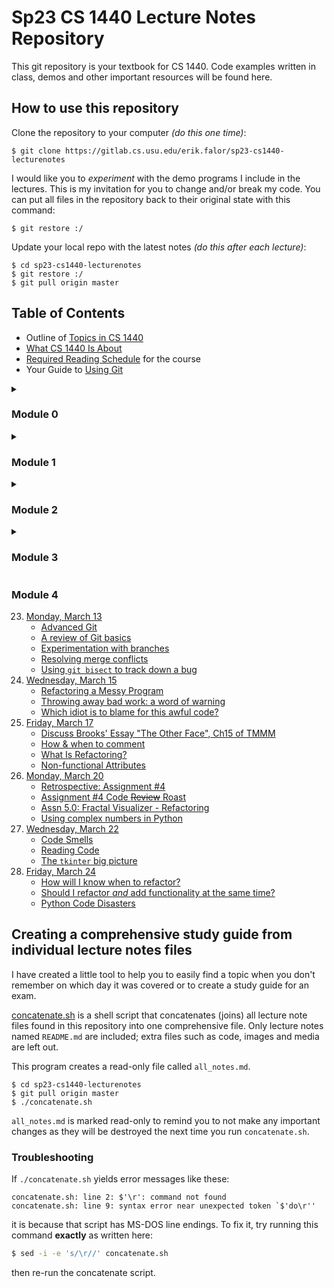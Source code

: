# Sp23 CS 1440 Lecture Notes Repository

This git repository is your textbook for CS 1440.
Code examples written in class, demos and other important resources will be found here.


## How to use this repository

Clone the repository to your computer *(do this one time)*:

```
$ git clone https://gitlab.cs.usu.edu/erik.falor/sp23-cs1440-lecturenotes
```

I would like you to *experiment* with the demo programs I include in the lectures.  This is my invitation for you to change and/or break my code.  You can put all files in the repository back to their original state with this command:

```
$ git restore :/
```

Update your local repo with the latest notes *(do this after each lecture)*:

```
$ cd sp23-cs1440-lecturenotes
$ git restore :/
$ git pull origin master
```


## Table of Contents

*   Outline of [Topics in CS 1440](./Outline_of_Topics.md)
*   [What CS 1440 Is About](./What_CS_1440_Is_About.md)
*   [Required Reading Schedule](./Required_Reading_Schedule.md) for the course
*   Your Guide to [Using Git](./Using_Git/README.md)

<details>
<summary><h3>Module 0</h3></summary>

01. [Monday, January 09](./Module0/Lec01-Mon_Jan_09/README.md)
	* [Get to know your professor](./Module0/Lec01-Mon_Jan_09/README.md#get-to-know-your-professor)
	* [You're hired](./Module0/Lec01-Mon_Jan_09/README.md#youre-hired)
	* [What CS 1440 is about](./Module0/Lec01-Mon_Jan_09/README.md#what-cs-1440-is-about)
	* [Problem-Solving Activity: When will you find time to sleep](./Module0/Lec01-Mon_Jan_09/README.md#problem-solving-activity-when-will-you-find-time-to-sleep)
02. [Wednesday, January 11](./Module0/Lec02-Wed_Jan_11/README.md)
	* [Be The Designated Questioner](./Module0/Lec02-Wed_Jan_11/README.md#be-the-designated-questioner)
	* [Setting up your computer for DuckieCorp](./Module0/Lec02-Wed_Jan_11/README.md#setting-up-your-computer-for-duckiecorp)
	* [Assignment #0: Shell Tutor](./Module0/Lec02-Wed_Jan_11/README.md#assignment-0-shell-tutor)
	* [Why are we learning an interface straight out of the 70's](./Module0/Lec02-Wed_Jan_11/README.md#why-are-we-learning-an-interface-straight-out-of-the-70s)
	* [Unix command line basics](./Module0/Lec02-Wed_Jan_11/README.md#unix-command-line-basics)
03. [Friday, January 13](./Module0/Lec03-Fri_Jan_13/README.md)
	* [Using Git at DuckieCorp](./Module0/Lec03-Fri_Jan_13/README.md#using-git-at-duckiecorp)
04. [Wednesday, January 18](./Module0/Lec04-Wed_Jan_18/README.md)
	* [When to Submit Your Work](./Module0/Lec04-Wed_Jan_18/README.md#when-to-submit-your-work)
	* [Assignment #1: Tic-Tac-Toe](./Module0/Lec04-Wed_Jan_18/README.md#assignment-1-tic-tac-toe)
	* [Software Development Plan and Sprint Signature](./Module0/Lec04-Wed_Jan_18/README.md#software-development-plan-and-sprint-signature)
	* [The Markdown markup language](./Module0/Lec04-Wed_Jan_18/README.md#the-markdown-markup-language)
05. [Friday, January 20](./Module0/Lec05-Fri_Jan_20/README.md)
	* [Stand Up Scrum Meetings](./Module0/Lec05-Fri_Jan_20/README.md#stand-up-scrum-meetings)
	* [Retrospective: Assignment #0](./Module0/Lec05-Fri_Jan_20/README.md#retrospective-assignment-0)
	* [How to Report Bugs Effectively](./Module0/Lec05-Fri_Jan_20/README.md#how-to-report-bugs-effectively)
06. [Monday, January 23](./Module0/Lec06-Mon_Jan_23/README.md)
	* [How to Use the Lecture Notes](./Module0/Lec06-Mon_Jan_23/README.md#how-to-use-the-lecture-notes)
	* [Using Modules for code organization](./Module0/Lec06-Mon_Jan_23/README.md#using-modules-for-code-organization)
	* [Namespace Collision Quiz](./Module0/Lec06-Mon_Jan_23/README.md#namespace-collision-quiz)

</details>


<details>
<summary><h3>Module 1</h3></summary>

07. [Wednesday, January 25](./Module1/Lec07-Wed_Jan_25/README.md)
	* [The Read, Eval, Print, Loop (REPL)](./Module1/Lec07-Wed_Jan_25/README.md#the-read-eval-print-loop-repl)
	* [What is an IDE?](./Module1/Lec07-Wed_Jan_25/README.md#what-is-an-ide)
	* [Coding by context menu (and other IDE pitfalls)](./Module1/Lec07-Wed_Jan_25/README.md#coding-by-context-menu-and-other-ide-pitfalls)
08. [Friday, January 27](./Module1/Lec08-Fri_Jan_27/README.md)
	* [The REPL is your code lab](./Module1/Lec08-Fri_Jan_27/README.md#the-repl-is-your-code-lab)
	* [How to Run Programs](./Module1/Lec08-Fri_Jan_27/README.md#how-to-run-programs)
09. [Monday, January 30](./Module1/Lec09-Mon_Jan_30/README.md)
	* [Retrospective: Assignment #1](./Module1/Lec09-Mon_Jan_30/README.md#retrospective-assignment-1)
	* [Assignment #2 - Text Tools](./Module1/Lec09-Mon_Jan_30/README.md#assignment-2-text-tools)
	* [Assignment #1 Code ~~Review~~ Roast](./Module1/Lec09-Mon_Jan_30/README.md#assignment-1-code-review-roast)
	* [What does PyCharm's green "Run" button *really* do?](./Module1/Lec09-Mon_Jan_30/README.md#what-does-pycharms-green-run-button-really-do)
10. [Wednesday, February 01](./Module1/Lec10-Wed_Feb_01/README.md)
	* [Debugging](./Module1/Lec10-Wed_Feb_01/README.md#debugging)
	* [Ten Cool Debugging Tricks That Will Impress Your Friends](./Module1/Lec10-Wed_Feb_01/README.md#ten-cool-debugging-tricks-that-will-impress-your-friends)
	* [How to Debug Anything in Four Easy Steps](./Module1/Lec10-Wed_Feb_01/README.md#how-to-debug-anything-in-four-easy-steps)
	* [Rubber Duck Debugging](./Module1/Lec10-Wed_Feb_01/README.md#rubber-duck-debugging)
	* [The "Wolf Fence" Algorithm for Finding Bugs](./Module1/Lec10-Wed_Feb_01/README.md#the-wolf-fence-algorithm-for-finding-bugs)
	* [How to Read a Stack Trace](./Module1/Lec10-Wed_Feb_01/README.md#how-to-read-a-stack-trace)
11. [Friday, February 03](./Module1/Lec11-Fri_Feb_03/README.md)
	* [Fred Brooks Jr.'s "The Tar Pit"](./Module1/Lec11-Fri_Feb_03/README.md#fred-brooks-jrs-the-tar-pit)
	* [Reading files in Python](./Module1/Lec11-Fri_Feb_03/README.md#reading-files-in-python)
	* [How to write the `cat` text tool](./Module1/Lec11-Fri_Feb_03/README.md#how-to-write-the-cat-text-tool)
	* [IDE Debugger Tools](./Module1/Lec11-Fri_Feb_03/README.md#ide-debugger-tools)
	* [Direct Debugging in the IDE](./Module1/Lec11-Fri_Feb_03/README.md#direct-debugging-in-the-ide)
	* [The call stack](./Module1/Lec11-Fri_Feb_03/README.md#the-call-stack)
	* [Another cool tool: the expression evaluator](./Module1/Lec11-Fri_Feb_03/README.md#another-cool-tool-the-expression-evaluator)

</details>


<details>
<summary><h3>Module 2</h3></summary>

12. [Monday, February 06](./Module2/Lec12-Mon_Feb_06/README.md)
	* [What kinds of programming languages are there?](./Module2/Lec12-Mon_Feb_06/README.md#what-kinds-of-programming-languages-are-there)
13. [Wednesday, February 08](./Module2/Lec13-Wed_Feb_08/README.md)
	* [Python's Built-in Data Structures](./Module2/Lec13-Wed_Feb_08/README.md#pythons-built-in-data-structures)
	* [Which data structure will give me the best performance](./Module2/Lec13-Wed_Feb_08/README.md#which-data-structure-will-give-me-the-best-performance)
	* [When should I use an *unordered* collection](./Module2/Lec13-Wed_Feb_08/README.md#when-should-i-use-an-unordered-collection)
14. [Friday, February 10](./Module2/Lec14-Fri_Feb_10/README.md)
	* [Demo: Making a dictionary out of favorite_colors.dat](./Module2/Lec14-Fri_Feb_10/README.md#demo-making-a-dictionary-out-of-favorite_colorsdat)
	* [`eval()` is evil](./Module2/Lec14-Fri_Feb_10/README.md#eval-is-evil)
15. [Monday, February 13](./Module2/Lec15-Mon_Feb_13/README.md)
	* [Introduce Assignment #3: Big Data Processing](./Module2/Lec15-Mon_Feb_13/README.md#introduce-assignment-3-big-data-processing)
	* [Assignment #2 Retrospective](./Module2/Lec15-Mon_Feb_13/README.md#assignment-2-retrospective)
	* [A solution to `paste`](./Module2/Lec15-Mon_Feb_13/README.md#a-solution-to-paste)
	* [Assignment #2 Code ~~Review~~ Roast](./Module2/Lec15-Mon_Feb_13/README.md#assignment-2-code-review-roast)
16. [Wednesday, February 15](./Module2/Lec16-Wed_Feb_15/README.md)
	* [Intermediate Git](./Module2/Lec16-Wed_Feb_15/README.md#intermediate-git)
17. [Friday, February 17](./Module2/Lec17-Fri_Feb_17/README.md)
	* [How to Read Documentation](./Module2/Lec17-Fri_Feb_17/README.md#how-to-read-documentation)
	* [Applying Text Tools to Assignment #3](./Module2/Lec17-Fri_Feb_17/README.md#applying-text-tools-to-assignment-3)
	* [Write the `startgrep` text tool](./Module2/Lec17-Fri_Feb_17/README.md#write-the-startgrep-text-tool)
	* [Redirect a program's output with the shell](./Module2/Lec17-Fri_Feb_17/README.md#redirect-a-programs-output-with-the-shell)

</details>


<details>
<summary><h3>Module 3</h3></summary>

18. [Wednesday, February 22](./Module3/Lec18-Wed_Feb_22/README.md)
	* [Protip: colored diff output and what to do if diff says EVERY line is different](./Module3/Lec18-Wed_Feb_22/README.md#protip-colored-diff-output-and-what-to-do-if-diff-says-every-line-is-different)
	* [Objects and Classes](./Module3/Lec18-Wed_Feb_22/README.md#objects-and-classes)
19. [Friday, February 24](./Module3/Lec19-Fri_Feb_24/README.md)
	* [UML Class Diagrams](./Module3/Lec19-Fri_Feb_24/README.md#uml-class-diagrams)
	* [What is the point of a UML Class Diagram?](./Module3/Lec19-Fri_Feb_24/README.md#what-is-the-point-of-a-uml-class-diagram)
20. [Monday, February 27](./Module3/Lec20-Mon_Feb_27/README.md)
	* [Introduce Assignment #4: Bingo! UML Design](./Module3/Lec20-Mon_Feb_27/README.md#introduce-assignment-4-bingo-uml-design)
	* [Retrospective: Assignment #3](./Module3/Lec20-Mon_Feb_27/README.md#retrospective-assignment-3)
	* [What you need to gain from assignments](./Module3/Lec20-Mon_Feb_27/README.md#what-you-need-to-gain-from-assignments)
	* [A solution to Assignment #3](./Module3/Lec20-Mon_Feb_27/README.md#a-solution-to-assignment-3)
21. [Wednesday, March 01](./Module3/Lec21-Wed_Mar_01/README.md)
	* [UML: Multiplicity Constraints](./Module3/Lec21-Wed_Mar_01/README.md#uml-multiplicity-constraints)
	* [UML: Inheritance ("is a" relationships)](./Module3/Lec21-Wed_Mar_01/README.md#uml-inheritance-is-a-relationships)
	* [Introduction to Software Testing](./Module3/Lec21-Wed_Mar_01/README.md#introduction-to-software-testing)
	* [Writing and Running Unit Tests in Python](./Module3/Lec21-Wed_Mar_01/README.md#writing-and-running-unit-tests-in-python)
	* [Ad-Hoc Testing vs. Unit Testing](./Module3/Lec21-Wed_Mar_01/README.md#ad-hoc-testing-vs-unit-testing)
22. [Friday, March 03](./Module3/Lec22-Fri_Mar_03/README.md)
	* [Discuss Brooks' "Passing the Word"](./Module3/Lec22-Fri_Mar_03/README.md#discuss-brooks-passing-the-word)
	* [Software Testing Jargon Activity](./Module3/Lec22-Fri_Mar_03/README.md#software-testing-jargon-activity)
	* [Validation vs. Verification](./Module3/Lec22-Fri_Mar_03/README.md#validation-vs-verification)
	* [Types of Software Tests](./Module3/Lec22-Fri_Mar_03/README.md#types-of-software-tests)
	* [How Gamers Killed Ultima Online's Virtual Ecology (~8 mins)](./Module3/Lec22-Fri_Mar_03/README.md#how-gamers-killed-ultima-onlines-virtual-ecology-8-mins)

</details>


### Module 4
23. [Monday, March 13](./Module4/Lec23-Mon_Mar_13/README.md)
	* [Advanced Git](./Module4/Lec23-Mon_Mar_13/README.md#advanced-git)
	* [A review of Git basics](./Module4/Lec23-Mon_Mar_13/README.md#a-review-of-git-basics)
	* [Experimentation with branches](./Module4/Lec23-Mon_Mar_13/README.md#experimentation-with-branches)
	* [Resolving merge conflicts](./Module4/Lec23-Mon_Mar_13/README.md#resolving-merge-conflicts)
	* [Using `git bisect` to track down a bug](./Module4/Lec23-Mon_Mar_13/README.md#using-git-bisect-to-track-down-a-bug)
24. [Wednesday, March 15](./Module4/Lec24-Wed_Mar_15/README.md)
	* [Refactoring a Messy Program](./Module4/Lec24-Wed_Mar_15/README.md#refactoring-a-messy-program)
	* [Throwing away bad work: a word of warning](./Module4/Lec24-Wed_Mar_15/README.md#throwing-away-bad-work-a-word-of-warning)
	* [Which idiot is to blame for this awful code?](./Module4/Lec24-Wed_Mar_15/README.md#which-idiot-is-to-blame-for-this-awful-code)
25. [Friday, March 17](./Module4/Lec25-Fri_Mar_17/README.md)
	* [Discuss Brooks' Essay "The Other Face", Ch15 of TMMM](./Module4/Lec25-Fri_Mar_17/README.md#discuss-brooks-essay-the-other-face-ch15-of-tmmm)
	* [How & when to comment](./Module4/Lec25-Fri_Mar_17/README.md#how-when-to-comment)
	* [What Is Refactoring?](./Module4/Lec25-Fri_Mar_17/README.md#what-is-refactoring)
	* [Non-functional Attributes](./Module4/Lec25-Fri_Mar_17/README.md#non-functional-attributes)
26. [Monday, March 20](./Module4/Lec26-Mon_Mar_20/README.md)
	* [Retrospective: Assignment #4](./Module4/Lec26-Mon_Mar_20/README.md#retrospective-assignment-4)
	* [Assignment #4 Code ~~Review~~ Roast](./Module4/Lec26-Mon_Mar_20/README.md#assignment-4-code-review-roast)
	* [Assn 5.0: Fractal Visualizer - Refactoring](./Module4/Lec26-Mon_Mar_20/README.md#assn-50-fractal-visualizer-refactoring)
	* [Using complex numbers in Python](./Module4/Lec26-Mon_Mar_20/README.md#using-complex-numbers-in-python)
27. [Wednesday, March 22](./Module4/Lec27-Wed_Mar_22/README.md)
	* [Code Smells](./Module4/Lec27-Wed_Mar_22/README.md#code-smells)
	* [Reading Code](./Module4/Lec27-Wed_Mar_22/README.md#reading-code)
	* [The `tkinter` big picture](./Module4/Lec27-Wed_Mar_22/README.md#the-tkinter-big-picture)
28. [Friday, March 24](./Module4/Lec28-Fri_Mar_24/README.md)
	* [How will I know when to refactor?](./Module4/Lec28-Fri_Mar_24/README.md#how-will-i-know-when-to-refactor)
	* [Should I refactor *and* add functionality at the same time?](./Module4/Lec28-Fri_Mar_24/README.md#should-i-refactor-and-add-functionality-at-the-same-time)
	* [Python Code Disasters](./Module4/Lec28-Fri_Mar_24/README.md#python-code-disasters)



## Creating a comprehensive study guide from individual lecture notes files

I have created a little tool to help you to easily find a topic when you don't
remember on which day it was covered or to create a study guide for an exam.

[concatenate.sh](./concatenate.sh) is a shell script that concatenates (joins)
all lecture note files found in this repository into one comprehensive file.
Only lecture notes named `README.md` are included; extra files such as code,
images and media are left out.

This program creates a read-only file called `all_notes.md`.

```
$ cd sp23-cs1440-lecturenotes
$ git pull origin master
$ ./concatenate.sh
```

`all_notes.md`  is marked read-only to remind you to not make any important
changes as they will be destroyed the next time you run `concatenate.sh`.


### Troubleshooting

If `./concatenate.sh` yields error messages like these:

```
concatenate.sh: line 2: $'\r': command not found
concatenate.sh: line 9: syntax error near unexpected token `$'do\r''
```

it is because that script has MS-DOS line endings.  To fix it, try running this command **exactly** as written here:

```bash
$ sed -i -e 's/\r//' concatenate.sh
```

then re-run the concatenate script.
